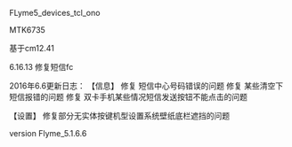 FLyme5_devices_tcl_ono

MTK6735

基于cm12.41

6.16.13
修复短信fc

2016年6.6更新日志：
【信息】
修复 短信中心号码错误的问题
修复 某些清空下短信报错的问题
修复 双卡手机某些情况短信发送按钮不能点击的问题

【设置】
修复部分无实体按键机型设置系统壁纸底栏遮挡的问题

version Flyme_5.1.6.6


